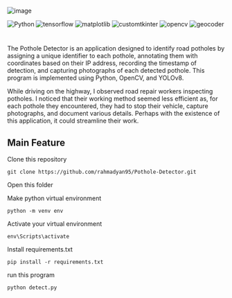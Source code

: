 ![image](https://github.com/user-attachments/assets/04836622-94b3-4d73-ad3c-c83462d5f897)

![Python](https://img.shields.io/badge/powered%20by-Python%203.11-yellow)
![tensorflow](https://img.shields.io/badge/powered%20by-torch%202.0.1-orange)
![matplotlib](https://img.shields.io/badge/powered%20by-matplotlib%203.7.2-violet)
![customtkinter](https://img.shields.io/badge/powered%20by-customtkinter%205.2.0-lightblue)
![opencv](https://img.shields.io/badge/powered%20by-opencv_python%204.8.0.76-lightgreen)
![geocoder](https://img.shields.io/badge/powered%20by-geocoder%201.38.1-lightpink)
#

The Pothole Detector is an application designed to identify road potholes by assigning a unique identifier to each pothole, annotating them with coordinates based on their IP address, recording the timestamp of detection, and capturing photographs of each detected pothole. This program is implemented using Python, OpenCV, and YOLOv8.

While driving on the highway, I observed road repair workers inspecting potholes. I noticed that their working method seemed less efficient as, for each pothole they encountered, they had to stop their vehicle, capture photographs, and document various details. Perhaps with the existence of this application, it could streamline their work.

## Main Feature 
Clone this repository

    git clone https://github.com/rahmadyan95/Pothole-Detector.git

Open this folder



Make python virtual environment 

    python -m venv env

Activate your virtual environment

    env\Scripts\activate

Install requirements.txt
    
    pip install -r requirements.txt

run this program

    python detect.py

